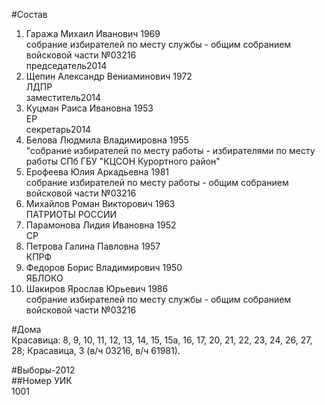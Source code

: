 #Состав  
1. Гаража Михаил Иванович 1969  
    собрание избирателей по месту службы - общим собранием войсковой части №03216  
    председатель2014  
2. Щепин Александр Вениаминович 1972  
    ЛДПР  
    заместитель2014  
3. Куцман Раиса Ивановна 1953  
    ЕР  
    секретарь2014  
4. Белова Людмила Владимировна 1955  
    "собрание избирателей по месту работы - избирателями по месту работы СПб ГБУ "КЦСОН Курортного район"  
5. Ерофеева Юлия Аркадьевна 1981  
    собрание избирателей по месту работы - общим собранием войсковой части №03216  
6. Михайлов Роман Викторович 1963  
    ПАТРИОТЫ РОССИИ  
7. Парамонова Лидия Ивановна 1952  
    СР  
8. Петрова Галина Павловна 1957  
    КПРФ  
9. Федоров Борис Владимирович 1950  
    ЯБЛОКО  
10. Шакиров Ярослав Юрьевич 1986  
    собрание избирателей по месту службы - общим собранием войсковой части №03216  
  
#Дома  
Красавица: 8, 9, 10, 11, 12, 13, 14, 15, 15а, 16, 17, 20, 21, 22, 23, 24, 26, 27, 28; Красавица, 3 (в/ч 03216, в/ч 61981).  
  
#Выборы-2012  
##Номер УИК  
1001  
